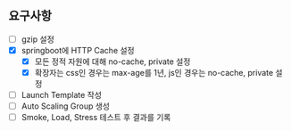 ## 요구사항

- [ ] gzip 설정
- [x] springboot에 HTTP Cache 설정
    - [x] 모든 정적 자원에 대해 no-cache, private 설정
    - [x] 확장자는 css인 경우는 max-age를 1년, js인 경우는 no-cache, private 설정
- [ ] Launch Template 작성
- [ ] Auto Scaling Group 생성
- [ ] Smoke, Load, Stress 테스트 후 결과를 기록

